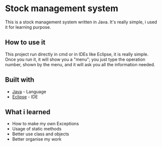 # Stock management system

This is a stock management system written in Java.
It's really simple, i used it for learning purpose.

## How to use it

This project run directly in cmd or in IDEs like Eclipse, it is really simple.
Once you run it, it will show you a "menu"; you just type the operation
number, shown by the menu, and it will ask you all the information needed.

## Built with

* [Java](https://www.java.com/it/) - Language
* [Eclipse](https://www.eclipse.org/) - IDE

## What i learned

* How to make my own Exceptions
* Usage of static methods
* Better use class and objects
* Better organise my work
